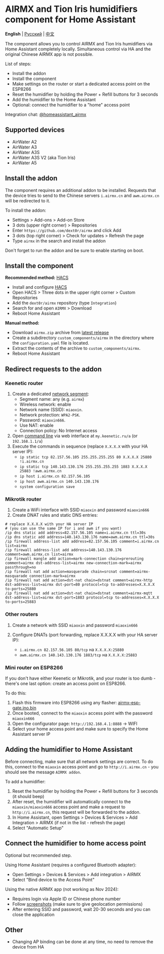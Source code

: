 # AIRMX and Tion Iris humidifiers component for Home Assistant

**English** | [Русский](./README.ru.md) | [中文](./README.zh.md)

The component allows you to control AIRMX and Tion Iris humidifiers via Home Assistant completely locally. Simultaneous control via HA and the original Chinese AIRMX app is not possible.

List of steps:

* Install the addon
* Install the component
* Make settings on the router or start a dedicated access point on the ESP8266
* Reset the humidifier by holding the Power + Refill buttons for 3 seconds
* Add the humidifier to the Home Assistant
* Optional: connect the humidifier to a "home" access point

Integration chat: [@homeassistant_airmx](https://t.me/homeassistant_airmx)

## Supported devices

* AirWater A2
* AirWater A3
* AirWater A3S
* AirWater A3S V2 (aka Tion Iris)
* AirWater A5

## Install the addon

The component requires an additional addon to be installed. Requests that the device tries to send to the Chinese servers `i.airmx.cn` and `awm.airmx.cn` will be redirected to it.

To install the addon:

* Settings > Add-ons > Add-on Store
* 3 dots (upper right corner) > Repositories
* Enter `https://github.com/dext0r/airmx` and click Add
* 3 dots (top right corner) > Check for updates > Refresh the page
* Type `airmx` in the search and install the addon

Don't forget to run the addon and be sure to enable starting on boot.

## Install the component

**Recommended method:** [HACS](https://hacs.xyz/)

* Install and configure [HACS](https://hacs.xyz/docs/use/#getting-started-with-hacs)
* Open HACS > Three dots in the upper right corner > Custom Repositories
* Add the `dext0r/airmx` repository (type `Integration`)
* Search for and open `AIRMX` > Download
* Reboot Home Assistant

**Manual method:**

* Download `airmx.zip` archive from [latest release](https://github.com/dext0r/airmx/releases/latest)
* Create a subdirectory `custom_components/airmx` in the directory where the `configuration.yaml` file is located.
* Extract the contents of the archive to `custom_components/airmx`.
* Reboot Home Assistant

## Redirect requests to the addon

### Keenetic router

1. Create a dedicated [network segment](https://help.keenetic.com/hc/en/articles/360005236300):
   * Segment name: any (e.g. `airmx`)
   * Wireless network: enable
   * Network name (SSID): `miaoxin`.
   * Network protection: `WPA2-PSK`.
   * Password: `miaoxin666`.
   * Use NAT: enable
   * Connection policy: No Internet access
2. Open [command line](https://help.keenetic.com/hc/en/articles/213965889) via web interface at `my.keenetic.ru/a` (or `192.168.1.1/a`)
3. Execute the commands in sequence (replace `X.X.X.X` with your HA server IP):
   * `ip static tcp 82.157.56.105 255.255.255.255 80 X.X.X.X 25880 !i.airmx.cn`
   * `ip static tcp 140.143.130.176 255.255.255.255 1883 X.X.X.X 25883 !awm.airmx.cn`
   * `ip host i.airmx.cn 82.157.56.105`
   * `ip host awm.airmx.cn 140.143.130.176`
   * `system configuration save`

### Mikrotik router

1. Create a WiFi interface with SSID `miaoxin` and password `miaoxin666`
2. Create DNAT rules and static DNS entries:

```text
# replace X.X.X.X with your HA server IP
# (you can use the same IP for i and awm if you want)
/ip dns static add address=82.157.56.105 name=i.airmx.cn ttl=30s
/ip dns static add address=140.143.130.176 name=awm.airmx.cn ttl=30s
/ip firewall address-list add address=82.157.56.105 comment=i.airmx.cn list=airmx
/ip firewall address-list add address=140.143.130.176 comment=awm.airmx.cn list=airmx
/ip firewall mangle add action=mark-connection chain=prerouting comment=airmx dst-address-list=airmx new-connection-mark=airmx passthrough=no
/ip firewall nat add action=masquerade chain=srcnat comment=airmx-masquarade connection-mark=airmx
/ip firewall nat add action=dst-nat chain=dstnat comment=airmx-http dst-address-list=airmx dst-port=80 protocol=tcp to-addresses=X.X.X.X to-ports=25880
/ip firewall nat add action=dst-nat chain=dstnat comment=airmx-mqtt dst-address-list=airmx dst-port=1883 protocol=tcp to-addresses=X.X.X.X to-ports=25883
```

### Other routers

1. Create a network with SSID `miaoxin` and password `miaoxin666`
2. Configure DNATs (port forwarding, replace X.X.X.X with your HA server IP):

   * `i.airmx.cn 82.157.56.105 80/tcp` на `X.X.X.X:25880`
   * `awm.airmx.cn 140.143.130.176 1883/tcp` на `X.X.X.X:25883`

### Mini router on ESP8266

If you don't have either Keenetic or Mikrotik, and your router is too dumb - there's one last option: create an access point on ESP8266.

To do this:

1. Flash this firmware into ESP8266 using any flasher: [airmx-esp-gate.ino.bin](https://github.com/dext0r/airmx/raw/main/airmx-esp-gate/build/esp8266.esp8266.nodemcu/airmx-esp-gate.ino.bin)
2. Once booted, connect to the `miaoxin` access point with the password `miaoxin666`
3. Open the configurator page: `http://192.168.4.1:8888` -> WIFI
4. Select your home access point and make sure to specify the Home Assistant server IP

## Adding the humidifier to Home Assistant

Before connecting, make sure that all network settings are correct. To do this, connect to the `miaoxin` access point and go to `http://i.airmx.cn` - you should see the message `AIRMX addon`.

To add a humidifier:

1. Reset the humidifier by holding the Power + Refill buttons for 3 seconds (it should beep)
2. After reset, the humidifier will automatically connect to the `miaoxin/miaoxin666` access point and make a request to `http://i.airmx.cn`, this request will be forwarded to the addon.
3. In Home Assistant, open Settings > Devices & Services > Add Integration > AIRMX (if not in the list - refresh the page)
4. Select "Automatic Setup"

## Connect the humidifier to home access point

Optional but recommended step.

Using Home Assistant (requires a configured Bluetooth adapter):

* Open Settings > Devices & Services > Add integration > AIRMX
* Select "Bind device to the Access Point"

Using the native AIRMX app (not working as Nov 2024):

* Requires login via Apple ID or Chinese phone number
* Follow [screenshots](./images/ios) (make sure to give geolocation permissions)
* After entering SSID and password, wait 20-30 seconds and you can close the application

## Other

* Changing AP binding can be done at any time, no need to remove the device from HA
